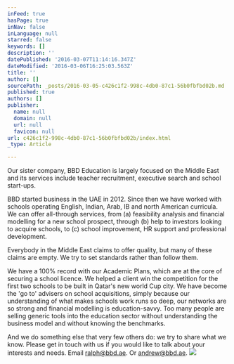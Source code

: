 ```yaml
---
inFeed: true
hasPage: true
inNav: false
inLanguage: null
starred: false
keywords: []
description: ''
datePublished: '2016-03-07T11:14:16.347Z'
dateModified: '2016-03-06T16:25:03.563Z'
title: ''
author: []
sourcePath: _posts/2016-03-05-c426c1f2-998c-4db0-87c1-56b0fbfbd02b.md
published: true
authors: []
publisher:
  name: null
  domain: null
  url: null
  favicon: null
url: c426c1f2-998c-4db0-87c1-56b0fbfbd02b/index.html
_type: Article

---
```

Our sister company, BBD Education is largely focused on the Middle East and its services include teacher recruitment, executive search and school start-ups.

BBD started business in the UAE in 2012\. Since then we have worked with schools operating English, Indian, Arab, IB and north American curricula. We can offer all-through services, from (a) feasibility analysis and financial modelling for a new school prospect, through (b) help to investors looking to acquire schools, to (c) school improvement, HR support and professional development.

Everybody in the Middle East claims to offer quality, but many of these claims are empty. We try to set standards rather than follow them. 

We have a 100% record with our Academic Plans, which are at the core of securing a school licence. We helped a client win the competition for the first two schools to be built in Qatar's new world Cup city. We have become the 'go to' advisers on school acquisitions, simply because our understanding of what makes schools work runs so deep, our networks are so strong and financial modelling is education-savvy. Too many people are selling generic tools into the education sector without understanding the business model and without knowing the benchmarks.

And we do something else that very few others do: we try to share what we know. Please get in touch with us if you would like to talk about your interests and needs. Email ralph@bbd.ae. Or andrew@bbd.ae.
![](https://the-grid-user-content.s3-us-west-2.amazonaws.com/2709d38d-4a58-4d62-b83c-08b044f3501f.jpg)